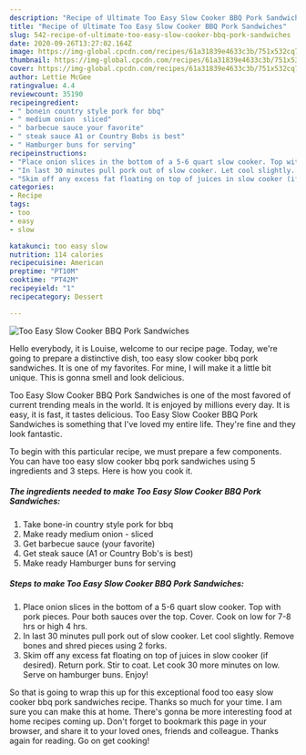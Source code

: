 ```yaml
---
description: "Recipe of Ultimate Too Easy Slow Cooker BBQ Pork Sandwiches"
title: "Recipe of Ultimate Too Easy Slow Cooker BBQ Pork Sandwiches"
slug: 542-recipe-of-ultimate-too-easy-slow-cooker-bbq-pork-sandwiches
date: 2020-09-26T13:27:02.164Z
image: https://img-global.cpcdn.com/recipes/61a31839e4633c3b/751x532cq70/too-easy-slow-cooker-bbq-pork-sandwiches-recipe-main-photo.jpg
thumbnail: https://img-global.cpcdn.com/recipes/61a31839e4633c3b/751x532cq70/too-easy-slow-cooker-bbq-pork-sandwiches-recipe-main-photo.jpg
cover: https://img-global.cpcdn.com/recipes/61a31839e4633c3b/751x532cq70/too-easy-slow-cooker-bbq-pork-sandwiches-recipe-main-photo.jpg
author: Lettie McGee
ratingvalue: 4.4
reviewcount: 35190
recipeingredient:
- " bonein country style pork for bbq"
- " medium onion  sliced"
- " barbecue sauce your favorite"
- " steak sauce A1 or Country Bobs is best"
- " Hamburger buns for serving"
recipeinstructions:
- "Place onion slices in the bottom of a 5-6 quart slow cooker. Top with pork pieces. Pour both sauces over the top. Cover. Cook on low for 7-8 hrs or high 4 hrs."
- "In last 30 minutes pull pork out of slow cooker. Let cool slightly. Remove bones and shred pieces using 2 forks."
- "Skim off any excess fat floating on top of juices in slow cooker (if desired). Return pork. Stir to coat. Let cook 30 more minutes on low. Serve on hamburger buns. Enjoy!"
categories:
- Recipe
tags:
- too
- easy
- slow

katakunci: too easy slow 
nutrition: 114 calories
recipecuisine: American
preptime: "PT10M"
cooktime: "PT42M"
recipeyield: "1"
recipecategory: Dessert

---
```



![Too Easy Slow Cooker BBQ Pork Sandwiches](https://img-global.cpcdn.com/recipes/61a31839e4633c3b/751x532cq70/too-easy-slow-cooker-bbq-pork-sandwiches-recipe-main-photo.jpg)

Hello everybody, it is Louise, welcome to our recipe page. Today, we're going to prepare a distinctive dish, too easy slow cooker bbq pork sandwiches. It is one of my favorites. For mine, I will make it a little bit unique. This is gonna smell and look delicious.

Too Easy Slow Cooker BBQ Pork Sandwiches is one of the most favored of current trending meals in the world. It is enjoyed by millions every day. It is easy, it is fast, it tastes delicious. Too Easy Slow Cooker BBQ Pork Sandwiches is something that I've loved my entire life. They're fine and they look fantastic.




To begin with this particular recipe, we must prepare a few components. You can have too easy slow cooker bbq pork sandwiches using 5 ingredients and 3 steps. Here is how you cook it.

<!--inarticleads1-->

##### The ingredients needed to make Too Easy Slow Cooker BBQ Pork Sandwiches:

1. Take  bone-in country style pork for bbq
1. Make ready  medium onion - sliced
1. Get  barbecue sauce (your favorite)
1. Get  steak sauce (A1 or Country Bob&#39;s is best)
1. Make ready  Hamburger buns for serving




<!--inarticleads2-->

##### Steps to make Too Easy Slow Cooker BBQ Pork Sandwiches:

1. Place onion slices in the bottom of a 5-6 quart slow cooker. Top with pork pieces. Pour both sauces over the top. Cover. Cook on low for 7-8 hrs or high 4 hrs.
1. In last 30 minutes pull pork out of slow cooker. Let cool slightly. Remove bones and shred pieces using 2 forks.
1. Skim off any excess fat floating on top of juices in slow cooker (if desired). Return pork. Stir to coat. Let cook 30 more minutes on low. Serve on hamburger buns. Enjoy!




So that is going to wrap this up for this exceptional food too easy slow cooker bbq pork sandwiches recipe. Thanks so much for your time. I am sure you can make this at home. There's gonna be more interesting food at home recipes coming up. Don't forget to bookmark this page in your browser, and share it to your loved ones, friends and colleague. Thanks again for reading. Go on get cooking!
